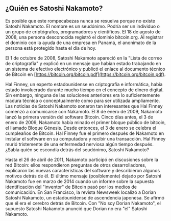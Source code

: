 ## ¿Quién es Satoshi Nakamoto?

Es posible que este rompecabezas nunca se resuelva porque no existe Satoshi Nakamoto. El nombre es un seudónimo. Podría ser un individuo o un grupo de criptógrafos, programadores y científicos. El 18 de agosto de 2008, una persona desconocida registró el dominio bitcoin.org. Al registrar el dominio con la ayuda de una empresa en Panamá, el anonimato de la persona está protegido hasta el día de hoy.

El 1 de octubre de 2008, Satoshi Nakamoto apareció en la "Lista de correo de criptografía" y explicó en un mensaje que habían estado trabajando en un sistema de efectivo electrónico y publicó el enlace al documento técnico de Bitcoin en [https://bitcoin.org/bitcoin.pdf](https://bitcoin.org/bitcoin.pdf).

Hal Finney, un experto estadounidense en criptografía e informática, había estado involucrado durante mucho tiempo en el concepto de dinero digital. Sin embargo, ninguna de las soluciones anteriores era lo suficientemente madura técnica o conceptualmente como para ser utilizada ampliamente. Las noticias de Satoshi Nakamoto sonaron tan interesantes que Hal Finney comenzó a comunicarse con Nakamoto. El 8 de enero de 2009, Nakamoto lanzó la primera versión del software Bitcoin. Cinco días antes, el 3 de enero de 2009, Nakamoto había minado el primer bloque público de bitcoin, el llamado Bloque Génesis. Desde entonces, el 3 de enero se celebra el cumpleaños de Bitcoin. Hal Finney fue el primero después de Nakamoto en instalar el software en su computadora y recibir una transacción. Hal Finney murió tristemente de una enfermedad nerviosa algún tiempo después. ¿Sabía quién se escondía detrás del seudónimo, Satoshi Nakamoto?

Hasta el 26 de abril de 2011, Nakamoto participó en discusiones sobre la red Bitcoin: ellos respondieron preguntas de otros desarrolladores, explicaron las nuevas características del software y describieron algunos motivos detrás de él. El último mensaje (posiblemente) dejado por Satoshi Nakamoto fue en marzo de 2014 cuando un informe sobre la supuesta identificación del "inventor" de Bitcoin pasó por los medios de comunicación. En San Francisco, la revista Newsweek localizó a Dorian Satoshi Nakamoto, un estadounidense de ascendencia japonesa. Se afirmó que él era el cerebro detrás de Bitcoin. Con "No soy Dorian Nakamoto", el supuesto Satoshi Nakamoto anunció que Dorian no era "el" Satoshi Nakamoto.
